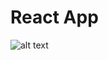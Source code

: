 # React App


![alt text](https://github.com/jylhakos/miscellaneous/blob/main/QUESTIONS/REACT/LAYOUT/facebook.png?raw=true)